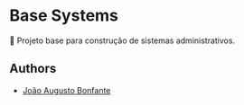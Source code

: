 <h1>
    Base Systems
</h1>
<p>🚀 Projeto base para construção de sistemas administrativos.</p>

## Authors
- [João Augusto Bonfante](https://github.com/joaodev)